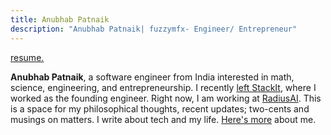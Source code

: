 ```yaml
---
title: Anubhab Patnaik
description: "Anubhab Patnaik| fuzzymfx- Engineer/ Entrepreneur"
---
```


[<span class="date gray">resume.</span>](/resume.pdf)

**Anubhab Patnaik**, a software engineer from India interested in math, science, engineering, and entrepreneurship. I recently [left StackIt](https://www.linkedin.com/feed/update/urn:li:activity:7145664348022013952/), where I worked as the founding engineer. Right now, I am working at [RadiusAI](https://radius.ai/). This is a space for my philosophical thoughts, recent updates; two-cents and musings on matters. I write about tech and my life. [Here's more](/about.html) about me.

[<i class="fa-solid fa-envelope" style="color: #777;"></i>](mailto:anubhabr50@gmail.com)